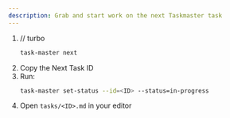 ```yaml
---
description: Grab and start work on the next Taskmaster task
---
```


1. // turbo
   ```bash
   task-master next
   ```
2. Copy the Next Task ID
3. Run:
   ```bash
   task-master set-status --id=<ID> --status=in-progress
   ```
4. Open `tasks/<ID>.md` in your editor
